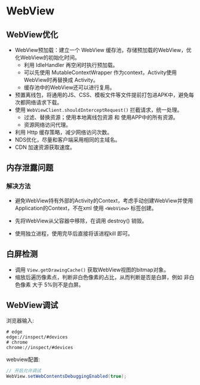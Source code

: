 # WebView

## WebView优化

* WebView预加载：建立一个 WebView 缓存池，存储预加载的WebView，优化WebView的初始化时间。
  * 利用 IdleHandler 再空闲时执行预加载。
  * 可以先使用 MutableContextWrapper 作为context，Activity使用WebView时再替换成 Activity。
  * 缓存池中的WebView还可以进行复用。
* 预置离线包，将通用的JS、CSS、模板文件等文件提前打包进APK中，避免每次都网络请求下载。
* 使用 `WebViewClient.shouldInterceptRequest()` 拦截请求，统一处理。
  * 过滤、替换资源；使用本地离线包资源 和 使用APP中的所有资源。
  * 资源网络访问代理。
* 利用 Http 缓存策略，减少网络访问次数。
* NDS优化，尽量和客户端采用相同的主域名。
* CDN 加速资源获取速度。



## 内存泄露问题

### 解决方法

* 避免WebView持有外部的Activity的Context，考虑手动创建WebView并使用 Application的Context，不在xml 使用 `<WebView>` 标签创建。
* 先将WebView从父容器中移除，在调用 destroy() 销毁。

* 使用独立进程，使用完毕后直接将该进程kill 即可。

## 白屏检测

* 调用 `View.getDrawingCache()` 获取WebView视图的bitmap对象。
* 缩放后遍历像素点，判断非白色像素的占比，从而判断是否是白屏，例如 非白色像素 大于 5%则不是白屏。

## WebView调试

浏览器输入:

```shell
# edge
edge://inspect/#devices
# chrome
chrome://inspect/#devices
```

webview配置:

```java
// 开启允许调试
WebView.setWebContentsDebuggingEnabled(true);
```

